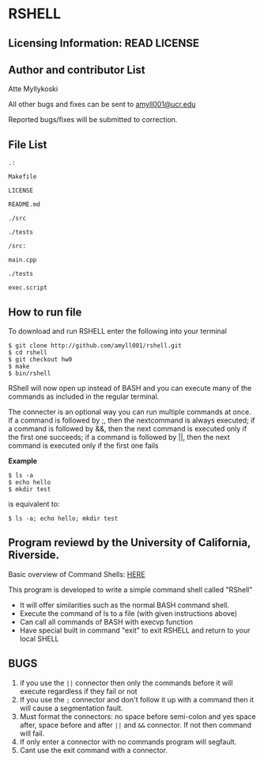 RSHELL
===

Licensing Information: READ LICENSE
---
Author and contributor List
----
Atte Myllykoski

All other bugs and fixes can be sent to amyll001@ucr.edu

Reported bugs/fixes will be submitted to correction.

File List
----

```
.:

Makefile

LICENSE

README.md

./src

./tests
```
```
/src:

main.cpp
```
```
./tests

exec.script
```
How to run file
----
To download and run RSHELL enter the following into your terminal
```
$ git clone http://github.com/amyll001/rshell.git
$ cd rshell
$ git checkout hw0
$ make
$ bin/rshell
```

RShell will now open up instead of BASH and you can execute many of
the commands as included in the regular terminal.

The connecter is an optional way you can run multiple commands at once. If a command is followed by ;, then the nextcommand is always executed; if a command is followed by &&, then the next command is executed only if the first one succeeds; if a command is followed by ||, then the next command is executed only if the first one fails

**Example**
```
$ ls -a
$ echo hello
$ mkdir test
```
is equivalent to: 
```
$ ls -a; echo hello; mkdir test
```
Program reviewd by the University of California, Riverside.
----
Basic overview of Command Shells: [HERE](http://linuxgazette.net/111/ramankutty.html)

This program is developed to write a simple command shell called "RShell"
* It will offer similarities such as the normal BASH command shell.
* Execute the command of ls to a file (with given instructions above)
* Can call all commands of BASH with execvp function
* Have special built in command "exit" to exit RSHELL and return to your local SHELL

BUGS
----
1. if you use the `||` connector then only the commands before it will execute regardless if they fail or not
2. If you use the `;` connector and don't follow it up with a command then it will cause a segmentation fault.
3. Must format the connectors: no space before semi-colon and yes space after, space before and after `||` and `&&` connector. If not then command will fail.
4. If only enter a connector with no commands program will segfault.
5. Cant use the exit command with a connector.
